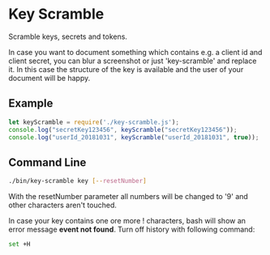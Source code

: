 # Key Scramble

Scramble keys, secrets and tokens.

In case you want to document something which contains e.g. a client id and client secret, you can blur a screenshot or just 'key-scramble' and replace it. In this case the structure of the key is available and the user of your document will be happy.

## Example

```javascript
let keyScramble = require('./key-scramble.js');
console.log("secretKey123456", keyScramble("secretKey123456"));
console.log("userId_20181031", keyScramble("userId_20181031", true));
```

## Command Line

```sh
./bin/key-scramble key [--resetNumber]
```

With the resetNumber parameter all numbers will be changed to '9' and other characters aren't touched.

In case your key contains one ore more ! characters, bash will show an error message __event not found__. Turn off history with following command:

```sh
set +H
```